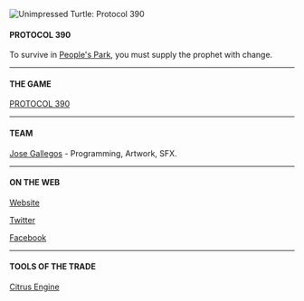 ![Unimpressed Turtle: Protocol 390](https://raw.github.com/josegallegos07/game-off-2013/development/1120/raw_assets/screenshot.png)

#### PROTOCOL 390
To survive in [People's Park](http://www.yelp.com/biz/peoples-park-berkeley-2), you must supply the prophet with change.

***

#### THE GAME
[PROTOCOL 390](http://josegallegos07.github.io/game-off-2013/Protocol390/index.html)

***

#### TEAM
[Jose Gallegos](mailto:josegallegos07@gmail.com) - Programming, Artwork, SFX.

***

#### ON THE WEB
[Website](http://www.unimpressedturtle.com)

[Twitter](http://www.twitter.com/uni_turtle)

[Facebook](http://www.facebook.com/unimpressedturtle)

***

#### TOOLS OF THE TRADE
[Citrus Engine](http://www.citrusengine.com)